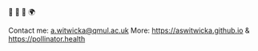 🧬 🌱 🐝 🌍

Contact me: a.witwicka@qmul.ac.uk
More: https://aswitwicka.github.io & https://pollinator.health


